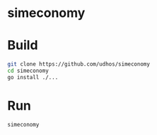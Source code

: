# simeconomy

# Build

```bash
git clone https://github.com/udhos/simeconomy
cd simeconomy
go install ./...
```

# Run

```bash
simeconomy
```
